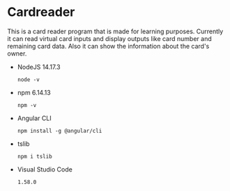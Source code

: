 # Cardreader

This is a card reader program that is made for learning purposes. Currently it can read virtual card inputs and display outputs like card number and remaining card data.  Also it can show the information about the card's owner.





- NodeJS 14.17.3

  ```node -v```
    
- npm 6.14.13 

  ```npm -v```

- Angular CLI 

  ```npm install -g @angular/cli```

- tslib

  ```npm i tslib```
  
- Visual Studio Code 

  ```1.58.0```

